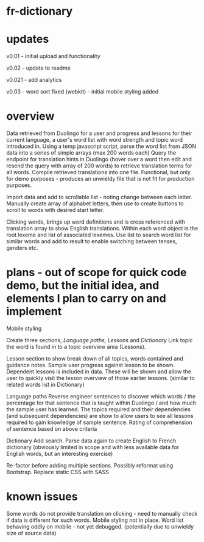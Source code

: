 # fr-dictionary


# updates

v0.01 - initial upload and functionality

v0.02 - update to readme

v0.021 - add analytics

v0.03 - word sort fixed (webkit) - initial mobile styling added


# overview

Data retrieved from Duolingo for a user and progress and lessons for their current language, a user's word list with word strength and topic word introduced in.
Using a temp javascript script, parse the word list from JSON data into a series of simple arrays (max 200 words each)
Query the endpoint for translation hints in Duolingo (hover over a word then edit and resend the query with array of 200 words) to retrieve translation terms for all words.
Compile retrieved translations into one file. Functional, but only for demo purposes - produces an unwieldy file that is not fit for production purposes.

Import data and add to scrollable list - noting change between each letter.
Manually create array of alphabet letters, then use to create buttons to scroll to words with desired start letter. 

Clicking words, brings up word definitions and is cross referenced with translation array to show English translations.
Within each word object is the root lexeme and list of associated lexemes. Use list to search word list for similar words and add to result to enable switching between tenses, genders etc.


# plans - out of scope for quick code demo, but the initial idea, and elements I plan to carry on and implement

Mobile styling

Create three sections, *Language paths,* *Lessons* and *Dictionary*
Link topic the word is found in to a topic overview area (Lessons).

Lesson section to show break down of all topics, words contained and guidance notes.
Sample user progress against lesson to be shown.
Dependent lessons is included in data. These will be shown and allow the user to quickly visit the lesson overview of those earlier lessons. (similar to related words list in Dictionary)

Language paths
Reverse engineer sentences to discover which words / the percentage for that sentence that is taught within Duolingo / and how much the sample user has learned.
The topics required and their dependencies (and subsequent dependencies) are show to allow users to see all lessons required to gain knowledge of sample sentence.
Rating of comprehension of sentence based on above criteria

Dictionary
Add search.
Parse data again to create English to French dictionary (obviously limited in scope and with less available data for English words, but an interesting exercise)

Re-factor before adding multiple sections. Possibly reformat using Bootstrap. Replace static CSS with SASS


# known issues

Some words do not provide translation on clicking - need to manually check if data is different for such words.
Mobile styling not in place.
Word list behaving oddly on mobile - not yet debugged. (potentially due to unwieldy size of source data)